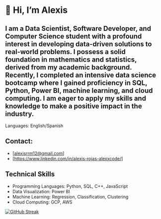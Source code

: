 # 👋 Hi, I’m Alexis

## I am a Data Scientist, Software Developer, and Computer Science student with a profound interest in developing data-driven solutions to real-world problems. I possess a solid foundation in mathematics and statistics, derived from my academic background. Recently, I completed an intensive data science bootcamp where I gained proficiency in SQL, Python, Power BI, machine learning, and cloud computing. I am eager to apply my skills and knowledge to make a positive impact in the industry.

Languages: English/Spanish

## Contact:

* [alexisrrm12@gmail.com]
* [https://www.linkedin.com/in/alexis-rojas-alexxcode/]


## Technical Skills

* Programming Languages: Python, SQL, C++, JavaScript
* Data Visualization: Power BI
* Machine Learning: Regression, Classification, Clustering
* Cloud Computing: GCP, AWS


[![GitHub Streak](https://streak-stats.demolab.com/?user=alexxcode&theme=dark)](https://git.io/streak-stats)
<!---
alexxcode/alexxcode is a ✨ special ✨ repository because its `README.md` (this file) appears on your GitHub profile.
You can click the Preview link to take a look at your changes.
--->
